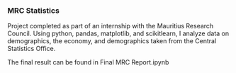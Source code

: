 ### MRC Statistics

Project completed as part of an internship with the Mauritius Research Council. Using python, pandas, matplotlib, and scikitlearn, I analyze data on demographics, the economy, and demographics taken from the Central Statistics Office.

The final result can be found in Final MRC Report.ipynb

